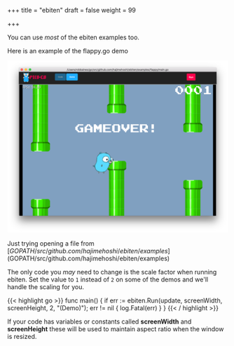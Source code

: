 +++
title = "ebiten"
draft = false
weight = 99

+++

You can use _most_ of the ebiten examples too. 

Here is an example of the flappy.go demo

![image](ebiten.png)

Just trying opening a file from [$GOPATH/src/github.com/hajimehoshi/ebiten/examples]($GOPATH/src/github.com/hajimehoshi/ebiten/examples)

The only code you _may_ need to change is the scale factor when running ebiten.  Set the value to `1` instead of `2` on some of the demos and we'll handle the scaling for you.

{{< highlight go >}}
func main() {
	if err := ebiten.Run(update, screenWidth, screenHeight, 2, "(Demo)"); err != nil {
		log.Fatal(err)
	}
}
{{< / highlight >}}

If your code has variables or constants called  **screenWidth** and **screenHeight** these will be used to maintain aspect ratio when the window is resized.